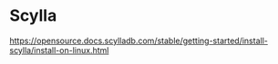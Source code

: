 # Scylla


https://opensource.docs.scylladb.com/stable/getting-started/install-scylla/install-on-linux.html


